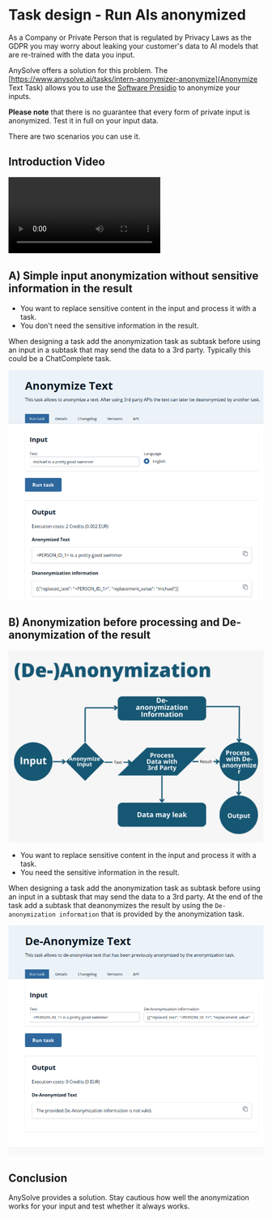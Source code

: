 # Task design - Run AIs anonymized

As a Company or Private Person that is regulated by Privacy Laws as the GDPR you may worry about leaking your customer's data to AI models that are re-trained with the data you input.

AnySolve offers a solution for this problem. The [https://www.anysolve.ai/tasks/intern-anonymizer-anonymize](Anonymize Text Task) allows you to use the [Software Presidio](https://microsoft.github.io/presidio/) to anonymize your inputs.

**Please note** that there is no guarantee that every form of private input is anonymized. Test it in full on your input data.

There are two scenarios you can use it.

## Introduction Video

![type:video](anonymize-ai.mp4)

## A) Simple input anonymization without sensitive information in the result

- You want to replace sensitive content in the input and process it with a task.
- You don't need the sensitive information in the result.

When designing a task add the anonymization task as subtask before using an input in a subtask that may send the data to a 3rd party. Typically this could be a ChatComplete task.

![Screenshot](anonymize.png)

## B) Anonymization before processing and De-anonymization of the result

![Screenshot](anonymization-process.png)

- You want to replace sensitive content in the input and process it with a task.
- You need the sensitive information in the result.

When designing a task add the anonymization task as subtask before using an input in a subtask that may send the data to a 3rd party. At the end of the task add a subtask that deanonymizes the result by using the `De-anonymization information` that is provided by the anonymization task.

![Screenshot](de-anonymize.png)

## Conclusion

AnySolve provides a solution. Stay cautious how well the anonymization works for your input and test whether it always works.
